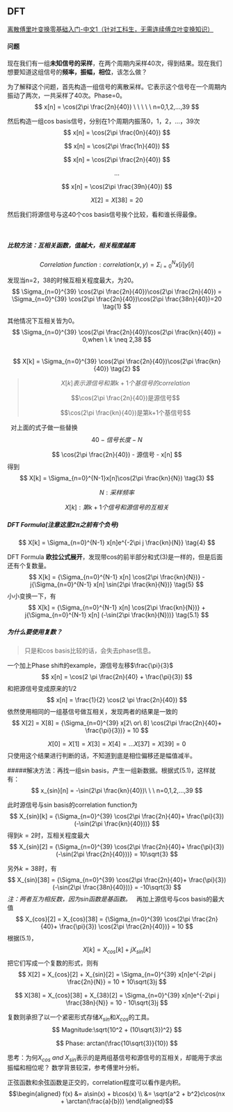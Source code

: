 ## DFT
[离散傅里叶变换零基础入门-中文1（针对工科生，无需连续傅立叶变换知识）](https://www.bilibili.com/video/BV1Tb41187i1/?spm_id_from=333.788.videocard.1)
#### 问题
现在我们有一组**未知信号的采样**，在两个周期内采样40次，得到结果。现在我们想要知道这组信号的**频率，振幅，相位**，该怎么做？

为了解释这个问题，首先构造一组信号的离散采样。它表示这个信号在一个周期内振动了两次，一共采样了40次。Phase=0。
$$
x[n] = \cos(2\pi \frac{2n}{40}) \ \ \ \ \  n=0,1,2,...,39
$$

然后构造一组cos basis信号，分别在1个周期内振荡0，1，2，...，39次
$$
x[n] = \cos(2\pi \frac{0n}{40})
$$

$$
x[n] = \cos(2\pi \frac{1n}{40})
$$

$$
x[n] = \cos(2\pi \frac{2n}{40})
$$

$$
...
$$

$$
x[n] = \cos(2\pi \frac{39n}{40})
$$



$$
X[2] = X[38] = 20
$$

然后我们将源信号与这40个cos basis信号挨个比较，看和谁长得最像。

&nbsp;
##### 比较方法：互相关函数，值越大，相关程度越高
$$
Correlation\ function:correlation(x,y) = \Sigma_{i=0}^Nx[i]y[i]
$$

发现当n=2，38的时候互相关程度最大，为20。
$$
\Sigma_{n=0}^{39} \cos(2\pi \frac{2n}{40})\cos(2\pi \frac{2n}{40}) = \Sigma_{n=0}^{39} \cos(2\pi \frac{2n}{40})\cos(2\pi \frac{38n}{40})=20 \tag{1}
$$ 

其他情况下互相关皆为0。
$$
\Sigma_{n=0}^{39} \cos(2\pi \frac{2n}{40})\cos(2\pi \frac{kn}{40}) = 0,when \ k \neq 2,38 
$$ 
&nbsp;
$$
X[k] = \Sigma_{n=0}^{39} \cos(2\pi \frac{2n}{40})\cos(2\pi \frac{kn}{40}) \tag{2}
$$ 
> $$X[k]表示源信号和第k+1个基信号的correlation$$
>
> $$\cos(2\pi \frac{2n}{40})是源信号$$
> 
> $$\cos(2\pi \frac{kn}{40})是第k+1个基信号$$


&nbsp;
对上面的式子做一些替换
$$
40 - 信号长度 - N
$$

$$
\cos(2\pi \frac{2n}{40}) - 源信号 - x[n]
$$
得到
$$
X[k] = \Sigma_{n=0}^{N-1}x[n]\cos(2\pi \frac{kn}{N})     \tag{3}
$$

$$N:采样频率$$

$$
X[k]:第k+1个信号和源信号的互相关
$$

##### DFT Formula(注意这里$2\pi$之前有个负号)
$$
X[k] = \Sigma_{n=0}^{N-1} x[n]e^{-2\pi j \frac{kn}{N}}    \tag{4}
$$

DFT Formula **欧拉公式展开**，发现带cos的前半部分和式(3)是一样的，但是后面还有个复数量。
$$
X[k] = {\Sigma_{n=0}^{N-1} x[n] \cos(2\pi \frac{kn}{N})}  - j{\Sigma_{n=0}^{N-1} x[n] \sin(2\pi \frac{kn}{N})}    \tag{5}
$$
小小变换一下，有
$$
X[k] = {\Sigma_{n=0}^{N-1} x[n] \cos(2\pi \frac{kn}{N})}  + j{\Sigma_{n=0}^{N-1} x[n] (-\sin(2\pi \frac{kn}{N}))}    \tag{5.1}
$$

##### 为什么要使用复数？
> 只是和cos basis比较的话，会失去phase信息。

一个加上Phase shift的example，源信号左移$\frac{\pi}{3}$
$$
x[n] = \cos(2 \pi \frac{2n}{40} + \frac{\pi}{3})
$$
和把源信号变成原来的1/2
$$
x[n] = \frac{1}{2} \cos(2 \pi \frac{2n}{40})
$$
依然使用相同的一组基信号做互相关，发现两者的结果是一致的
$$
X[2] = X[8] =  {\Sigma_{n=0}^{39} x[2\ or\ 8] \cos(2\pi \frac{2n}{40}+ \frac{\pi}{3})} = 10
$$

$$
X[0]=X[1]=X[3]=X[4]=...X[37]=X[39]=0
$$
只使用这个结果进行判断的话，不知道到底是相位偏移还是幅值减半。

#####解决方法：再找一组sin basis，产生一组新数据。根据式$(5.1)$，这样就有：
$$
x_{sin}[n] = -\sin(2\pi \frac{kn}{40})\ \ \ n=0,1,2,...,39
$$

此时源信号与sin basis的correlation function为
$$
X_{sin}[k] = {\Sigma_{n=0}^{39} \cos(2\pi \frac{2n}{40}+ \frac{\pi}{3}) (-\sin(2\pi \frac{kn}{40}))}
$$
得到$k=2$时，互相关程度最大
$$
X_{sin}[2] = {\Sigma_{n=0}^{39} \cos(2\pi \frac{2n}{40}+ \frac{\pi}{3}) (-\sin(2\pi \frac{2n}{40}))} = 10\sqrt{3}
$$

另外$k=38$时，有
$$
 X_{sin}[38] = {\Sigma_{n=0}^{39} \cos(2\pi \frac{2n}{40}+ \frac{\pi}{3}) (-\sin(2\pi \frac{38n}{40}))} = -10\sqrt{3}
$$
*注：两者互为相反数，因为sin函数是基函数。*
&nbsp;
再加上源信号与cos basis的最大值
$$
  X_{cos}[2] = X_{cos}[38] = {\Sigma_{n=0}^{39} \cos(2\pi \frac{2n}{40}+ \frac{\pi}{3}) \cos(2\pi \frac{2n}{40})} = 10
$$
根据$(5.1)$，
$$
X[k] = {X_{cos}[k] } + j{X_{sin}[k]}    \tag{6}
$$
把它们写成一个复数的形式，则有
$$
X[2] = X_{cos}[2] + X_{sin}[2] = \Sigma_{n=0}^{39} x[n]e^{-2\pi j \frac{2n}{N}} = 10 + 10\sqrt{3}j
$$

$$
X[38] = X_{cos}[38] + X_{38}[2] = \Sigma_{n=0}^{39} x[n]e^{-2\pi j \frac{38n}{N}} = 10 - 10\sqrt{3}j
$$

复数则承担了以一个紧密形式存储$X_{sin}$和$X_{cos}$的工具。
$$
Magnitude:\sqrt{10^2 + (10\sqrt{3})^2}
$$

$$
Phase: arctan(\frac{10\sqrt{3}}{10})
$$

思考：为何$X_{cos}\ and\ X_{sin}$表示的是两组基信号和源信号的互相关，却能用于求出振幅和相位呢？
数学背景较深，参考傅里叶分析。

正弦函数和余弦函数是正交的，correlation程度可以看作是内积。
$$\begin{aligned}
f(x) &= a\sin(x) + b\cos(x) \\
&= \sqrt{a^2 + b^2}c\cos(nx + \arctan(\frac{a}{b}))
\end{aligned}$$